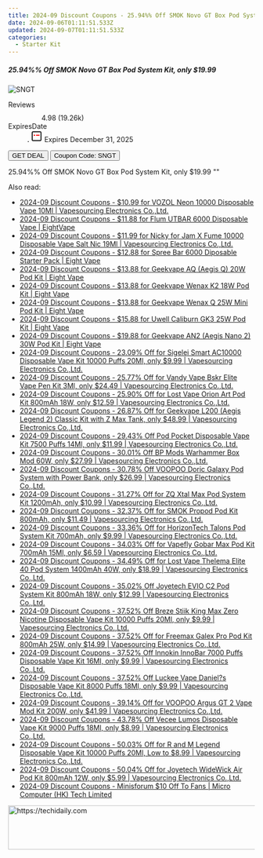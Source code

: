 ```yaml
---
title: 2024-09 Discount Coupons - 25.94%% Off SMOK Novo GT Box Pod System Kit, only $19.99 | Vapesourcing Electronics Co.,Ltd.
date: 2024-09-06T01:11:51.533Z
updated: 2024-09-07T01:11:51.533Z
categories:
  - Starter Kit
---
```



<div class="max-w-4xl mx-auto grid grid-cols-1 lg:max-w-5xl lg:gap-x-20 lg:grid-cols-2">
  <div class="relative p-3 col-start-1 row-start-1 flex flex-col-reverse rounded-lg bg-gradient-to-t from-black/75 via-black/0 sm:bg-none sm:row-start-2 sm:p-0 lg:row-start-1">
    <h5 class="mt-1 text-lg font-semibold text-white sm:text-slate-900 md:text-2xl dark:sm:text-white">25.94%% Off SMOK Novo GT Box Pod System Kit, only $19.99</h5>
  </div>
  
  <div class="col-start-1 col-end-3 row-start-1 grid gap-4 sm:mb-6 sm:grid-cols-4 lg:col-start-2 lg:row-span-6 lg:row-end-6 lg:mb-0 lg:gap-6">
      <img src="&quot;https://static.shareasale.com/image/90958/deal/SMOKNovoGTBoxPodSystemKit.png&quot;" onClick="javascript:window.open(decodeURIComponent('%22https%3A%2F%2Fwww.shareasale.com%2Fu.cfm%3Fd%3D1230037%26m%3D90958%26u%3D4338022%22'), '_blank');void(0);" alt="SNGT" class="h-60 w-full rounded-lg object-cover sm:col-span-2 sm:h-52 lg:col-span-full" loading="lazy" />
    
  </div>
  <dl class="row-start-2 mt-4 flex items-center text-xs font-medium sm:row-start-3 sm:mt-1 md:mt-2.5 lg:row-start-2">
    <dt class="sr-only">Reviews</dt>
    <dd class="flex items-center text-indigo-600 dark:text-indigo-400">
      <svg width="24" height="24" fill="none" aria-hidden="true" class="mr-1 stroke-current dark:stroke-indigo-500">
        <path d="m12 5 2 5h5l-4 4 2.103 5L12 16l-5.103 3L9 14l-4-4h5l2-5Z" stroke-width="2" stroke-linecap="round" stroke-linejoin="round" />
      </svg>
      <span>4.98 <span class="font-normal text-slate-400">(19.26k)</span></span>
    </dd>
    <dt class="sr-only">ExpiresDate</dt>
    <dd class="flex items-center">
      <svg width="2" height="2" aria-hidden="true" fill="currentColor" class="mx-3 text-slate-300">
        <circle cx="1" cy="1" r="1" />
      </svg>
      <svg width="24" height="24" viewBox="0 0 24 24" fill="none" stroke="currentColor" stroke-width="2">
        <rect x="3" y="3" width="18" height="18" rx="2" fill="#fff" />
        <path d="M6 10L18 10" stroke="red" stroke-width="2" fill="none" />
        <path d="M10 6L10 18" stroke="#fff" stroke-width="2" fill="none" />
      </svg>
      Expires December 31, 2025    </dd>
  </dl>
  <div class="col-start-1 row-start-3 mt-4 self-center sm:col-start-2 sm:row-span-2 sm:row-start-2 sm:mt-0 lg:col-start-1 lg:row-start-3 lg:row-end-4 lg:mt-6">
    <button type="button" onClick="javascript:window.open(decodeURIComponent('%22https%3A%2F%2Fwww.shareasale.com%2Fu.cfm%3Fd%3D1230037%26m%3D90958%26u%3D4338022%22'), '_blank');void(0);" class="rounded-lg bg-red-600 px-3 py-2 text-sm font-medium leading-6 text-white">GET DEAL</button>
    <button type="button" onClick="javascript:window.open(decodeURIComponent('%22https%3A%2F%2Fwww.shareasale.com%2Fu.cfm%3Fd%3D1230037%26m%3D90958%26u%3D4338022%22'), '_blank');void(0);" class="border-dashed border-2 border-indigo-600 bg-green-100 text-sm leading-6 font-medium py-2 px-3 rounded-lg">Coupon Code: SNGT</button>
  </div>
  <p class="col-start-1 mt-4 text-sm leading-6 sm:col-span-2 lg:col-span-1 lg:row-start-4 lg:mt-6 dark:text-slate-400">
    25.94%% Off SMOK Novo GT Box Pod System Kit, only $19.99 
""  </p>
</div>
<span class="atpl-alsoreadstyle">Also read:</span>
<div><ul>
<li><a href="https://coupons.techidaily.com/coupon-1085667-share-90958-sale/"><u>2024-09 Discount Coupons - $10.99 for VOZOL Neon 10000 Disposable Vape 10Ml | Vapesourcing Electronics Co.,Ltd.</u></a></li>
<li><a href="https://coupons.techidaily.com/coupon-1082224-share-59344-sale/"><u>2024-09 Discount Coupons - $11.88 for Flum UTBAR 6000 Disposable Vape | EightVape</u></a></li>
<li><a href="https://coupons.techidaily.com/coupon-1086091-share-90958-sale/"><u>2024-09 Discount Coupons - $11.99 for Nicky for Jam X Fume 10000 Disposable Vape Salt Nic 19Ml | Vapesourcing Electronics Co.,Ltd.</u></a></li>
<li><a href="https://coupons.techidaily.com/coupon-1084492-share-59344-sale/"><u>2024-09 Discount Coupons - $12.88 for Spree Bar 6000 Diposable Starter Pack | Eight Vape</u></a></li>
<li><a href="https://coupons.techidaily.com/coupon-1084856-share-59344-sale/"><u>2024-09 Discount Coupons - $13.88 for Geekvape AQ (Aegis Q) 20W Pod Kit | Eight Vape</u></a></li>
<li><a href="https://coupons.techidaily.com/coupon-1084857-share-59344-sale/"><u>2024-09 Discount Coupons - $13.88 for Geekvape Wenax K2 18W Pod Kit | Eight Vape</u></a></li>
<li><a href="https://coupons.techidaily.com/coupon-1084855-share-59344-sale/"><u>2024-09 Discount Coupons - $13.88 for Geekvape Wenax Q 25W Mini Pod Kit | Eight Vape</u></a></li>
<li><a href="https://coupons.techidaily.com/coupon-1084859-share-59344-sale/"><u>2024-09 Discount Coupons - $15.88 for Uwell Caliburn GK3 25W Pod Kit | Eight Vape</u></a></li>
<li><a href="https://coupons.techidaily.com/coupon-1084854-share-59344-sale/"><u>2024-09 Discount Coupons - $19.88 for Geekvape AN2 (Aegis Nano 2) 30W Pod Kit | Eight Vape</u></a></li>
<li><a href="https://coupons.techidaily.com/coupon-1056956-share-90958-sale/"><u>2024-09 Discount Coupons - 23.09% Off for Sigelei Smart AC10000 Disposable Vape Kit 10000 Puffs 20Ml, only $9.99 | Vapesourcing Electronics Co.,Ltd.</u></a></li>
<li><a href="https://coupons.techidaily.com/coupon-969310-share-90958-sale/"><u>2024-09 Discount Coupons - 25.77% Off for Vandy Vape Bskr Elite Vape Pen Kit 3Ml, only $24.49 | Vapesourcing Electronics Co.,Ltd.</u></a></li>
<li><a href="https://coupons.techidaily.com/coupon-948205-share-90958-sale/"><u>2024-09 Discount Coupons - 25.90% Off for Lost Vape Orion Art Pod Kit 800mAh 18W, only $12.59 | Vapesourcing Electronics Co.,Ltd.</u></a></li>
<li><a href="https://coupons.techidaily.com/coupon-968346-share-90958-sale/"><u>2024-09 Discount Coupons - 26.87% Off for Geekvape L200 (Aegis Legend 2) Classic Kit with Z Max Tank, only $48.99 | Vapesourcing Electronics Co.,Ltd.</u></a></li>
<li><a href="https://coupons.techidaily.com/coupon-1020004-share-90958-sale/"><u>2024-09 Discount Coupons - 29.43% Off Pod Pocket Disposable Vape Kit 7500 Puffs 14Ml, only $11.99 | Vapesourcing Electronics Co.,Ltd.</u></a></li>
<li><a href="https://coupons.techidaily.com/coupon-1086043-share-90958-sale/"><u>2024-09 Discount Coupons - 30.01% Off BP Mods Warhammer Box Mod 60W, only $27.99 | Vapesourcing Electronics Co.,Ltd.</u></a></li>
<li><a href="https://coupons.techidaily.com/coupon-1085393-share-90958-sale/"><u>2024-09 Discount Coupons - 30.78% Off VOOPOO Doric Galaxy Pod System with Power Bank, only $26.99 | Vapesourcing Electronics Co.,Ltd.</u></a></li>
<li><a href="https://coupons.techidaily.com/coupon-1086090-share-90958-sale/"><u>2024-09 Discount Coupons - 31.27% Off for ZQ Xtal Max Pod System Kit 1200mAh, only $10.99 | Vapesourcing Electronics Co.,Ltd.</u></a></li>
<li><a href="https://coupons.techidaily.com/coupon-980594-share-90958-sale/"><u>2024-09 Discount Coupons - 32.37% Off for SMOK Propod Pod Kit 800mAh, only $11.49 | Vapesourcing Electronics Co.,Ltd.</u></a></li>
<li><a href="https://coupons.techidaily.com/coupon-1086089-share-90958-sale/"><u>2024-09 Discount Coupons - 33.36% Off for HorizonTech Talons Pod System Kit 700mAh, only $9.99 | Vapesourcing Electronics Co.,Ltd.</u></a></li>
<li><a href="https://coupons.techidaily.com/coupon-1003231-share-90958-sale/"><u>2024-09 Discount Coupons - 34.03% Off for Vapefly Gobar Max Pod Kit 700mAh 15Ml, only $6.59 | Vapesourcing Electronics Co.,Ltd.</u></a></li>
<li><a href="https://coupons.techidaily.com/coupon-1076838-share-90958-sale/"><u>2024-09 Discount Coupons - 34.49% Off for Lost Vape Thelema Elite 40 Pod System 1400mAh 40W, only $18.99 | Vapesourcing Electronics Co.,Ltd.</u></a></li>
<li><a href="https://coupons.techidaily.com/coupon-939606-share-90958-sale/"><u>2024-09 Discount Coupons - 35.02% Off Joyetech EVIO C2 Pod System Kit 800mAh 18W, only $12.99 | Vapesourcing Electronics Co.,Ltd.</u></a></li>
<li><a href="https://coupons.techidaily.com/coupon-1056749-share-90958-sale/"><u>2024-09 Discount Coupons - 37.52% Off Breze Stiik King Max Zero Nicotine Disposable Vape Kit 10000 Puffs 20Ml, only $9.99 | Vapesourcing Electronics Co.,Ltd.</u></a></li>
<li><a href="https://coupons.techidaily.com/coupon-1003685-share-90958-sale/"><u>2024-09 Discount Coupons - 37.52% Off for Freemax Galex Pro Pod Kit 800mAh 25W, only $14.99 | Vapesourcing Electronics Co.,Ltd.</u></a></li>
<li><a href="https://coupons.techidaily.com/coupon-1050871-share-90958-sale/"><u>2024-09 Discount Coupons - 37.52% Off Innokin InnoBar 7000 Puffs Disposable Vape Kit 16Ml, only $9.99 | Vapesourcing Electronics Co.,Ltd.</u></a></li>
<li><a href="https://coupons.techidaily.com/coupon-1054053-share-90958-sale/"><u>2024-09 Discount Coupons - 37.52% Off Luckee Vape Daniel?s Disposable Vape Kit 8000 Puffs 18Ml, only $9.99 | Vapesourcing Electronics Co.,Ltd.</u></a></li>
<li><a href="https://coupons.techidaily.com/coupon-899033-share-90958-sale/"><u>2024-09 Discount Coupons - 39.14% Off for VOOPOO Argus GT 2 Vape Mod Kit 200W, only $41.99 | Vapesourcing Electronics Co.,Ltd.</u></a></li>
<li><a href="https://coupons.techidaily.com/coupon-1050196-share-90958-sale/"><u>2024-09 Discount Coupons - 43.78% Off Vecee Lumos Disposable Vape Kit 9000 Puffs 18Ml, only $8.99 | Vapesourcing Electronics Co.,Ltd.</u></a></li>
<li><a href="https://coupons.techidaily.com/coupon-997083-share-90958-sale/"><u>2024-09 Discount Coupons - 50.03% Off for R and M Legend Disposable Vape Kit 10000 Puffs 20Ml, Low to $8.99 | Vapesourcing Electronics Co.,Ltd.</u></a></li>
<li><a href="https://coupons.techidaily.com/coupon-1017191-share-90958-sale/"><u>2024-09 Discount Coupons - 50.04% Off for Joyetech WideWick Air Pod Kit 800mAh 12W, only $5.99 | Vapesourcing Electronics Co.,Ltd.</u></a></li>
<li><a href="https://coupons.techidaily.com/coupon-1065186-share-101288-sale/"><u>2024-09 Discount Coupons - Minisforum $10 Off To Fans | Micro Computer (HK) Tech Limited</u></a></li>
</ul></div>

<ins class="adsbygoogle"
      style="display:block"
      data-ad-client="ca-pub-7571918770474297"
      data-ad-slot="8358498916"
      data-ad-format="auto"
      data-full-width-responsive="true"></ins>
<!-- affiliate ads begin -->
<a href="https://appsumo.8odi.net/c/5597632/2129740/7443" target="_top" id="2129740">
  <img src="//a.impactradius-go.com/display-ad/7443-2129740" border="0" alt="https://techidaily.com" width="728" height="90"/>
</a>
<img height="0" width="0" src="https://appsumo.8odi.net/i/5597632/2129740/7443" style="position:absolute;visibility:hidden;" border="0" />
<!-- affiliate ads end -->
